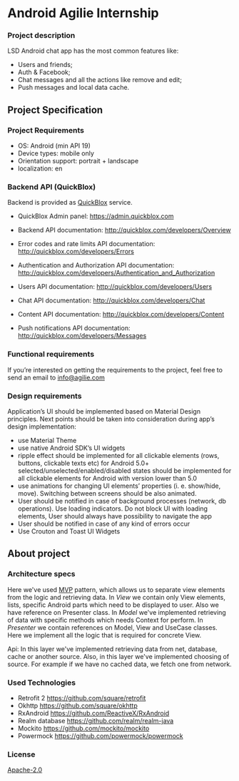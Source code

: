 # Android Agilie Internship

### Project description

LSD Android chat app has the most common features like: 
- Users and friends; 
- Auth & Facebook; 
- Chat messages and all the actions like remove and edit; 
- Push messages and local data cache.  


## Project Specification

### Project Requirements

- OS: Android (min API 19)
- Device types: mobile only
- Orientation support: portrait + landscape
- localization: en

### Backend API (QuickBlox)

Backend is provided as [QuickBlox](https://quickblox.com) service. 

* QuickBlox Admin panel:
https://admin.quickblox.com

* Backend API documentation: 
http://quickblox.com/developers/Overview

* Error codes and rate limits API documentation:
http://quickblox.com/developers/Errors

* Authentication and Authorization API documentation:
http://quickblox.com/developers/Authentication_and_Authorization

* Users API documentation:
http://quickblox.com/developers/Users

* Chat API documentation:
http://quickblox.com/developers/Chat

* Content API documentation:
http://quickblox.com/developers/Content

* Push notifications API documentation:
http://quickblox.com/developers/Messages

### Functional requirements

If you’re interested on getting the requirements to the project, feel free to send an email to info@agilie.com

### Design requirements

Application’s UI should be implemented based on Material Design principles. Next points should be taken into consideration during app’s design implementation:
* use Material Theme
* use native Android SDK’s UI widgets
* ripple effect should be implemented for all clickable elements (rows, buttons, clickable texts etc) for Android 5.0+
selected/unselected/enabled/disabled states should be implemented for all clickable elements for Android with version lower than 5.0
* use animations for changing UI elements’ properties (i. e. show/hide, move). Switching between screens should be also animated.
* User should be notified in case of background processes (network, db operations). Use loading indicators. Do not block UI with loading elements, User should always have possibility to navigate the app 
* User should be notified in case of any kind of errors occur
* Use Crouton and Toast UI Widgets

## About project

### Architecture specs

Here we've used [MVP](https://en.wikipedia.org/wiki/Model%E2%80%93view%E2%80%93presenter) pattern, which allows us to separate view elements from the logic and retrieving data.
In _View_ we contain only View elements, lists, specific Android parts which need to be displayed to user. Also we have reference on Presenter class.
In _Model_ we've implemented retrieving of data with specific methods which needs Context for perform.
In _Presenter_ we contain references on Model, View and UseCase classes. Here we implement all the logic that is required for concrete View.

Api:
In this layer we've implemented retrieving data from net, database, cache or another source. Also, in this layer we've implemented choosing of source. For example if we have no cached data, we fetch one from network.

### Used Technologies

* Retrofit 2
https://github.com/square/retrofit
* Okhttp
https://github.com/square/okhttp
* RxAndroid
https://github.com/ReactiveX/RxAndroid
* Realm database
https://github.com/realm/realm-java
* Mockito
https://github.com/mockito/mockito
* Powermock
https://github.com/powermock/powermock





### License

[Apache-2.0](https://github.com/eroy/LSDChat/blob/master/LICENSE.txt)
